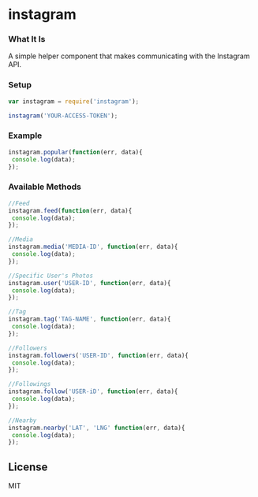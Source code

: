 instagram
=========

### What It Is

A simple helper component that makes communicating with the Instagram API.

### Setup
```js
var instagram = require('instagram');

instagram('YOUR-ACCESS-TOKEN');	
```
### Example
```js
instagram.popular(function(err, data){
 console.log(data);
});
```
### Available Methods

```js
//Feed
instagram.feed(function(err, data){
 console.log(data);
});

//Media
instagram.media('MEDIA-ID', function(err, data){
 console.log(data);
});

//Specific User's Photos
instagram.user('USER-ID', function(err, data){
 console.log(data);
});

//Tag
instagram.tag('TAG-NAME', function(err, data){
 console.log(data);
});

//Followers
instagram.followers('USER-ID', function(err, data){
 console.log(data);
});

//Followings
instagram.follow('USER-iD', function(err, data){
 console.log(data);
});

//Nearby
instagram.nearby('LAT', 'LNG' function(err, data){
 console.log(data);
});
```

## License

MIT